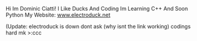 Hi Im Dominic Ciatti!
I Like Ducks And Coding
Im Learning C++ And Soon Python
My Website: www.electroduck.net


(Update: electroduck is down dont ask (why isnt the link working)
codings hard mk >:ccc
